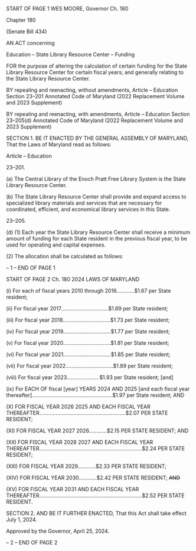 START OF PAGE 1
WES MOORE, Governor Ch. 180

Chapter 180

(Senate Bill 434)

AN ACT concerning

Education – State Library Resource Center – Funding

FOR the purpose of altering the calculation of certain funding for the State Library
Resource Center for certain fiscal years; and generally relating to the State Library
Resource Center.

BY repealing and reenacting, without amendments,
Article – Education
Section 23–201
Annotated Code of Maryland
(2022 Replacement Volume and 2023 Supplement)

BY repealing and reenacting, with amendments,
Article – Education
Section 23–205(d)
Annotated Code of Maryland
(2022 Replacement Volume and 2023 Supplement)

SECTION 1. BE IT ENACTED BY THE GENERAL ASSEMBLY OF MARYLAND,
That the Laws of Maryland read as follows:

Article – Education

23–201.

(a) The Central Library of the Enoch Pratt Free Library System is the State
Library Resource Center.

(b) The State Library Resource Center shall provide and expand access to
specialized library materials and services that are necessary for coordinated, efficient, and
economical library services in this State.

23–205.

(d) (1) Each year the State Library Resource Center shall receive a minimum
amount of funding for each State resident in the previous fiscal year, to be used for
operating and capital expenses.

(2) The allocation shall be calculated as follows:

– 1 –
END OF PAGE 1

START OF PAGE 2
Ch. 180 2024 LAWS OF MARYLAND

(i) For each of fiscal years 2010 through 2016............$1.67 per State
resident;

(ii) For fiscal year 2017................................$1.69 per State resident;

(iii) For fiscal year 2018................................$1.73 per State resident;

(iv) For fiscal year 2019................................$1.77 per State resident;

(v) For fiscal year 2020................................$1.81 per State resident;

(vi) For fiscal year 2021................................$1.85 per State resident;

(vii) For fiscal year 2022................................$1.89 per State resident;

(viii) For fiscal year 2023..................... $1.93 per State resident; [and]

(ix) For EACH OF fiscal [year] YEARS 2024 AND 2025 [and each
fiscal year thereafter]………………………………………………$1.97 per State resident; AND

(X) FOR FISCAL YEAR 2026 2025 AND EACH FISCAL YEAR
THEREAFTER………………………………………………….$2.07 PER STATE RESIDENT;

(XI) FOR FISCAL YEAR 2027 2026............$2.15 PER STATE
RESIDENT; AND

(XII) FOR FISCAL YEAR 2028 2027 AND EACH FISCAL YEAR
THEREAFTER.....................................................................$2.24 PER STATE RESIDENT;

(XIII) FOR FISCAL YEAR 2029............$2.33 PER STATE RESIDENT;

(XIV) FOR FISCAL YEAR 2030............$2.42 PER STATE RESIDENT;
~~AND~~

(XV) FOR FISCAL YEAR 2031 AND EACH FISCAL YEAR
THEREAFTER.....................................................................$2.52 PER STATE RESIDENT.

SECTION 2. AND BE IT FURTHER ENACTED, That this Act shall take effect July
1, 2024.

Approved by the Governor, April 25, 2024.

– 2 –
END OF PAGE 2